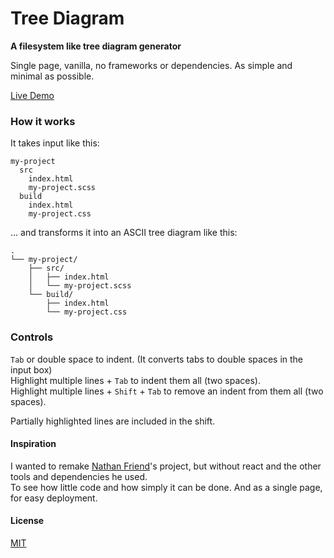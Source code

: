 # Tree Diagram
__A filesystem like tree diagram generator__

Single page, vanilla, no frameworks or dependencies. As simple and minimal as possible.

[Live Demo](https://voldrixia.com/tree/)

### How it works
It takes input like this:
```
my-project
  src
    index.html
    my-project.scss
  build
    index.html
    my-project.css
```
... and transforms it into an ASCII tree diagram like this:

```
.
└── my-project/
    ├── src/
    │   ├── index.html
    │   └── my-project.scss
    └── build/
        ├── index.html
        └── my-project.css
```

### Controls
`Tab` or double space to indent. (It converts tabs to double spaces in the input box)\
Highlight multiple lines + `Tab` to indent them all (two spaces).\
Highlight multiple lines + `Shift` + `Tab` to remove an indent from them all (two spaces).

Partially highlighted lines are included in the shift.

#### Inspiration
I wanted to remake [Nathan Friend](https://gitlab.com/nfriend/tree-online)'s project, but without react and the other tools and dependencies he used.\
To see how little code and how simply it can be done. And as a single page, for easy deployment.

#### License
[MIT](LICENSE)

